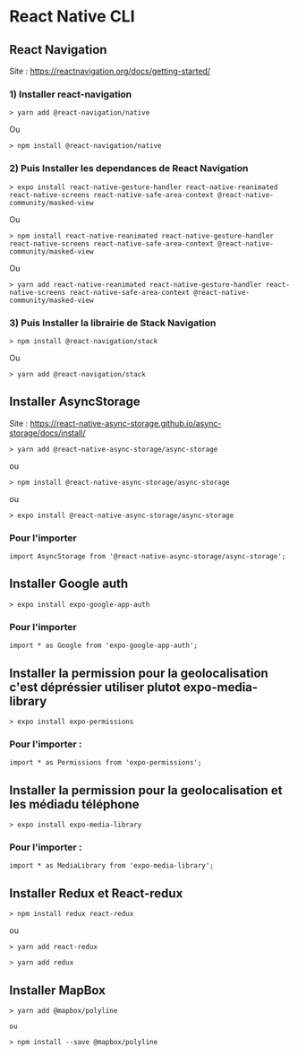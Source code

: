 # React Native CLI


## React Navigation

Site : https://reactnavigation.org/docs/getting-started/

### 1) Installer react-navigation

    > yarn add @react-navigation/native

Ou 

    > npm install @react-navigation/native

### 2) Puis Installer les dependances de React Navigation

    > expo install react-native-gesture-handler react-native-reanimated react-native-screens react-native-safe-area-context @react-native-community/masked-view

Ou

    > npm install react-native-reanimated react-native-gesture-handler react-native-screens react-native-safe-area-context @react-native-community/masked-view

Ou

    > yarn add react-native-reanimated react-native-gesture-handler react-native-screens react-native-safe-area-context @react-native-community/masked-view

### 3) Puis Installer la librairie de Stack Navigation

    > npm install @react-navigation/stack

Ou

    > yarn add @react-navigation/stack


## Installer AsyncStorage

Site : https://react-native-async-storage.github.io/async-storage/docs/install/

    > yarn add @react-native-async-storage/async-storage

ou

    > npm install @react-native-async-storage/async-storage

ou

    > expo install @react-native-async-storage/async-storage

### Pour l'importer

    import AsyncStorage from '@react-native-async-storage/async-storage';


## Installer Google auth

    > expo install expo-google-app-auth

### Pour l'importer

    import * as Google from 'expo-google-app-auth';


## Installer la permission pour la geolocalisation c'est dépréssier utiliser plutot expo-media-library

    > expo install expo-permissions

### Pour l'importer :

    import * as Permissions from 'expo-permissions';


## Installer la permission pour la geolocalisation et les médiadu téléphone 

    > expo install expo-media-library

### Pour l'importer :

    import * as MediaLibrary from 'expo-media-library';

## Installer Redux et React-redux

    > npm install redux react-redux

ou 

    > yarn add react-redux

    > yarn add redux

## Installer MapBox

    > yarn add @mapbox/polyline

    ou

    > npm install --save @mapbox/polyline